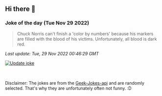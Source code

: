 ## Hi there 👋

### Joke of the day (Tue Nov 29 2022)
<!-- joke -->
>Chuck Norris can't finish a 'color by numbers' because his markers are filled with the blood of his victims. Unfortunately, all blood is dark red.
<!-- /joke -->

*Last update: Tue, 29 Nov 2022 00:46:29 GMT*

[![Update joke](https://github.com/nclskfm/nclskfm/actions/workflows/joke.yml/badge.svg)](https://github.com/nclskfm/nclskfm/actions/workflows/joke.yml)

<br><br>
Disclaimer: The jokes are from the [Geek-Jokes-api](https://github.com/sameerkumar18/geek-joke-api) and are randomly selected. That's why they are unfortunately often not funny. :D
